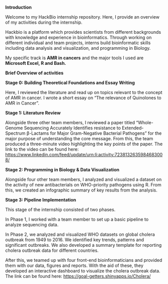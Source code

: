 **Introduction**

Welcome to my HackBio internship repository. Here, I provide an overview of my activities during the internship.

Hackbio is a platform which provides scientists from different backgrounds with knowledge and experience in bioinformatics. Through working on different individual and team projects, interns build bioinformatic skills including data analysis and visualization, and programming in Biology.

My specific track is **AMR in cancers** and the major tools I used are **Microsoft Excel, R and Bash.**

**Brief Overview of activities**

**Stage 0: Building Theoretical Foundations and Essay Writing**

Here, I reviewed the literature and read up on topics relevant to the concept of AMR in cancer. I wrote a short essay on “The relevance of Quinolones to AMR in Cancer”.

**Stage 1: Literature Review**

Alongside three other team members, I reviewed a paper titled “Whole-Genome Sequencing Accurately Identifies resistance to Extended-Spectrum β-Lactams for Major Gram-Negative Bacterial Pathogens” for the major purpose of understanding the core message. From this, the team produced a three-minute video highlighting the key points of the paper. The link to the video can be found here: <https://www.linkedin.com/feed/update/urn:li:activity:7238132635984683008/>

**Stage 2: Programming in Biology & Data Visualization**

Alongside four other team members, I analyzed and visualized a dataset on the activity of new antibacterials on WHO-priority pathogens using R. From this, we created an infographic summary of key results from the analysis.

**Stage 3: Pipeline Implementation**&#x20;

This stage of the internship consisted of two phases.

In Phase 1, I worked with a team member to set up a basic pipeline to analyze sequencing data.

In Phase 2, we analyzed and visualized WHO datasets on global cholera outbreak from 1949 to 2016. We identified key trends, patterns and significant outbreaks. We also developed a summary template for reporting cholera outbreak data for different countries.

After this, we teamed up with four front-end bioinformaticians and provided them with our data, figures and reports. With the aid of these, they developed an interactive dashboard to visualize the cholera outbreak data. The link can be found here: <https://goal-getters.shinyapps.io/Cholera/>
